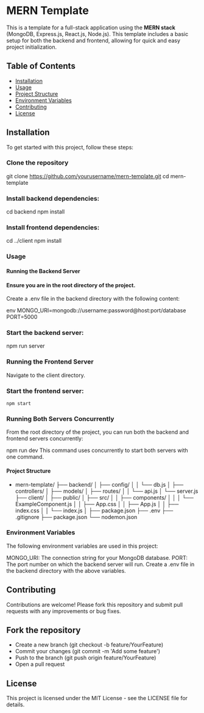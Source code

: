 # MERN Template

This is a template for a full-stack application using the **MERN stack** (MongoDB, Express.js, React.js, Node.js). This template includes a basic setup for both the backend and frontend, allowing for quick and easy project initialization.

## Table of Contents

- [Installation](#installation)
- [Usage](#usage)
- [Project Structure](#project-structure)
- [Environment Variables](#environment-variables)
- [Contributing](#contributing)
- [License](#license)

## Installation

To get started with this project, follow these steps:

### Clone the repository

git clone https://github.com/yourusername/mern-template.git
cd mern-template

### Install backend dependencies:

cd backend
npm install

### Install frontend dependencies:

cd ../client
npm install

### Usage

#### Running the Backend Server

#### Ensure you are in the root directory of the project.

Create a .env file in the backend directory with the following content:

env
MONGO_URI=mongodb://username:password@host:port/database
PORT=5000

### Start the backend server:

npm run server

### Running the Frontend Server

Navigate to the client directory.

### Start the frontend server:

<code>npm start</code>

### Running Both Servers Concurrently

From the root directory of the project, you can run both the backend and frontend servers concurrently:

npm run dev
This command uses concurrently to start both servers with one command.

#### Project Structure

- mern-template/
  ├── backend/
  │ ├── config/
  │ │ └── db.js
  │ ├── controllers/
  │ ├── models/
  │ ├── routes/
  │ │ └── api.js
  │ └── server.js
  ├── client/
  │ ├── public/
  │ ├── src/
  │ │ ├── components/
  │ │ │ └── ExampleComponent.js
  │ │ ├── App.css
  │ │ ├── App.js
  │ │ ├── index.css
  │ │ └── index.js
  │ ├── package.json
  ├── .env
  ├── .gitignore
  ├── package.json
  └── nodemon.json

### Environment Variables

The following environment variables are used in this project:

MONGO_URI: The connection string for your MongoDB database.
PORT: The port number on which the backend server will run.
Create a .env file in the backend directory with the above variables.

## Contributing

Contributions are welcome! Please fork this repository and submit pull requests with any improvements or bug fixes.

## Fork the repository

- Create a new branch (git checkout -b feature/YourFeature)
- Commit your changes (git commit -m 'Add some feature')
- Push to the branch (git push origin feature/YourFeature)
- Open a pull request

## License

This project is licensed under the MIT License - see the LICENSE file for details.
